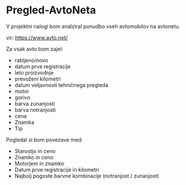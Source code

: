 # Pregled-AvtoNeta

V projektni nalogi bom analziral ponudbo vseh avtomobilov na avtonetu.

vir:
https://www.avto.net/

Za vsak avto bom zajel:
* rabljeno/novo
* datum prve registracije
* leto proizvodnje
* prevoženi kilometri
* datum veljavnosti tehničnega pregleda
* motor
* gorivo
* barva zunanjosti
* barva notranjosti
* cena
* Znamka
* Tip

Pogledal si bom povezave med:

* Starostjo in ceno
* Znamko in ceno
* Motorjem in znamko
* Datum prve registracije in kilometri
* Najbolj pogoste barvne kombinacije (notranjost / zunanjost)

